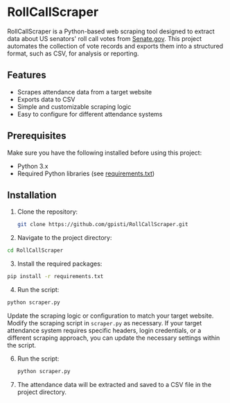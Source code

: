 # RollCallScraper

RollCallScraper is a Python-based web scraping tool designed to extract data about US senators' roll call votes from [Senate.gov](https://www.senate.gov/legislative/votes_new.htm). This project automates the collection of vote records and exports them into a structured format, such as CSV, for analysis or reporting.

## Features
- Scrapes attendance data from a target website
- Exports data to CSV
- Simple and customizable scraping logic
- Easy to configure for different attendance systems

## Prerequisites

Make sure you have the following installed before using this project:

- Python 3.x
- Required Python libraries (see [requirements.txt](requirements.txt))

## Installation

1. Clone the repository:
   ```bash
   git clone https://github.com/gpisti/RollCallScraper.git
   ```
2. Navigate to the project directory:

```bash
cd RollCallScraper
```
3. Install the required packages:
```bash
pip install -r requirements.txt
```

4. Run the script:
```bash
python scraper.py
```
  Update the scraping logic or configuration to match your target website. Modify the scraping script in ```scraper.py``` as necessary. If your target attendance system requires specific headers, login credentials, or a different scraping approach, you can update the necessary settings within the script.

6. Run the script:

   ```bash
   python scraper.py
   ```
7. The attendance data will be extracted and saved to a CSV file in the project directory.
